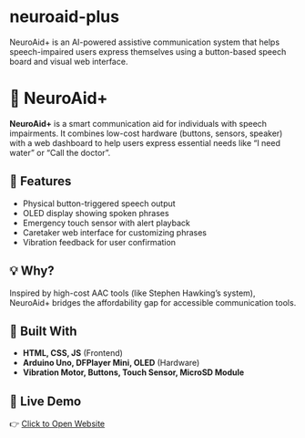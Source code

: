 # neuroaid-plus
NeuroAid+ is an AI-powered assistive communication system that helps speech-impaired users express themselves using a button-based speech board and visual web interface.
# 🧠 NeuroAid+

**NeuroAid+** is a smart communication aid for individuals with speech impairments. It combines low-cost hardware (buttons, sensors, speaker) with a web dashboard to help users express essential needs like “I need water” or “Call the doctor”.

## 🌟 Features
- Physical button-triggered speech output
- OLED display showing spoken phrases
- Emergency touch sensor with alert playback
- Caretaker web interface for customizing phrases
- Vibration feedback for user confirmation

## 💡 Why?
Inspired by high-cost AAC tools (like Stephen Hawking’s system), NeuroAid+ bridges the affordability gap for accessible communication tools.

## 🔧 Built With
- **HTML, CSS, JS** (Frontend)
- **Arduino Uno, DFPlayer Mini, OLED** (Hardware)
- **Vibration Motor, Buttons, Touch Sensor, MicroSD Module**

## 🚀 Live Demo
👉 [Click to Open Website](https://your-username.github.io/neuroaid-plus/)



